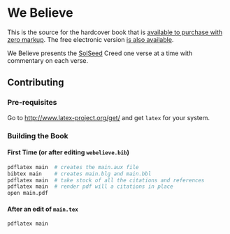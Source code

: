 We Believe
==========

This is the source for the hardcover book that is [available to purchase with zero markup](http://www.lulu.com/shop/brandon-sanders/we-believe/hardcover/product-21052027.html).  The free electronic version [is also available](http://solseed.org/we_believe).

We Believe presents the [SolSeed](http://solseed.org/) Creed one verse at a time with commentary on each verse.

## Contributing
### Pre-requisites

Go to http://www.latex-project.org/get/ and get `latex` for your system.

### Building the Book

#### First Time (or after editing `webelieve.bib`)
```sh
pdflatex main  # creates the main.aux file
bibtex main    # creates main.blg and main.bbl
pdflatex main  # take stock of all the citations and references
pdflatex main  # render pdf will a citations in place
open main.pdf
```

#### After an edit of `main.tex`

```sh
pdflatex main
```
